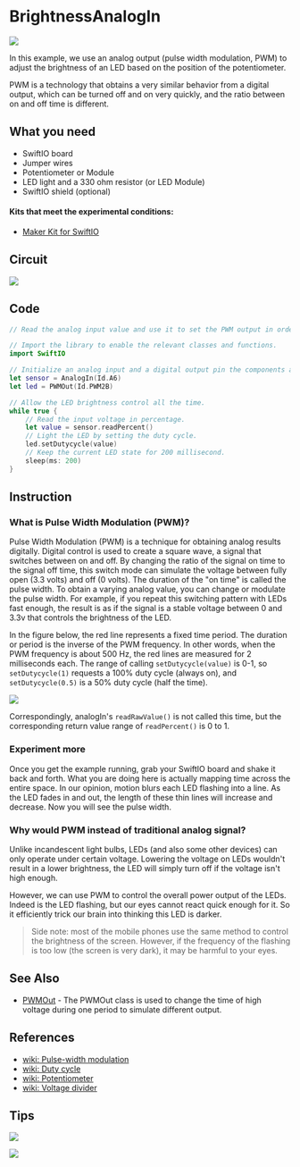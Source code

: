 # BrightnessAnalogIn

![](../../.gitbook/assets/BrightnessAnalogIn01.gif)

In this example, we use an analog output \(pulse width modulation, PWM\) to adjust the brightness of an LED based on the position of the potentiometer.

PWM is a technology that obtains a very similar behavior from a digital output, which can be turned off and on very quickly, and the ratio between on and off time is different.

## What you need

* SwiftIO board
* Jumper wires
* Potentiometer or Module
* LED light and a 330 ohm resistor \(or LED Module\)
* SwiftIO shield \(optional\)

#### Kits that meet the experimental conditions:

* [Maker Kit for SwiftIO](https://www.madmachine.io/product-page/maker-kit-for-swiftio)

## Circuit

![](../../.gitbook/assets/BrightnessAnalogIn.png)

## Code

```swift
// Read the analog input value and use it to set the PWM output in order to change the LED brightness.

// Import the library to enable the relevant classes and functions.
import SwiftIO

// Initialize an analog input and a digital output pin the components are connected to.
let sensor = AnalogIn(Id.A6)
let led = PWMOut(Id.PWM2B)

// Allow the LED brightness control all the time.
while true {
    // Read the input voltage in percentage.
    let value = sensor.readPercent()
    // Light the LED by setting the duty cycle.
    led.setDutycycle(value)
    // Keep the current LED state for 200 millisecond.
    sleep(ms: 200)
}
```

## Instruction

### What is Pulse Width Modulation \(PWM\)?

Pulse Width Modulation \(PWM\) is a technique for obtaining analog results digitally. Digital control is used to create a square wave, a signal that switches between on and off. By changing the ratio of the signal on time to the signal off time, this switch mode can simulate the voltage between fully open \(3.3 volts\) and off \(0 volts\). The duration of the "on time" is called the pulse width. To obtain a varying analog value, you can change or modulate the pulse width. For example, if you repeat this switching pattern with LEDs fast enough, the result is as if the signal is a stable voltage between 0 and 3.3v that controls the brightness of the LED.

In the figure below, the red line represents a fixed time period. The duration or period is the inverse of the PWM frequency. In other words, when the PWM frequency is about 500 Hz, the red lines are measured for 2 milliseconds each. The range of calling `setDutycycle(value)` is 0-1, so `setDutycycle(1)` requests a 100% duty cycle \(always on\), and `setDutycycle(0.5)` is a 50% duty cycle \(half the time\).

![](../../.gitbook/assets/Duty_Cycle_Examples.png)

Correspondingly, analogIn's `readRawValue()` is not called this time, but the corresponding return value range of `readPercent()` is 0 to 1.

### Experiment more

Once you get the example running, grab your SwiftIO board and shake it back and forth. What you are doing here is actually mapping time across the entire space. In our opinion, motion blurs each LED flashing into a line. As the LED fades in and out, the length of these thin lines will increase and decrease. Now you will see the pulse width.

### Why would PWM instead of traditional analog signal?

Unlike incandescent light bulbs, LEDs \(and also some other devices\) can only operate under certain voltage. Lowering the voltage on LEDs wouldn't result in a lower brightness, the LED will simply turn off if the voltage isn't high enough.

However, we can use PWM to control the overall power output of the LEDs. Indeed is the LED flashing, but our eyes cannot react quick enough for it. So it efficiently trick our brain into thinking this LED is darker.

> Side note: most of the mobile phones use the same method to control the brightness of the screen. However, if the frequency of the flashing is too low \(the screen is very dark\), it may be harmful to your eyes.

## See Also

* [PWMOut](https://swiftioapi.madmachine.io/Classes/PWMOut.html) - The PWMOut class is used to change the time of high voltage during one period to simulate different output. 

## References

* [wiki: Pulse-width modulation](https://en.wikipedia.org/wiki/Pulse-width_modulation)
* [wiki: Duty cycle](https://en.wikipedia.org/wiki/Duty_cycle)
* [wiki: Potentiometer](https://en.wikipedia.org/wiki/Potentiometer)
* [wiki: Voltage divider](https://en.wikipedia.org/wiki/Voltage_divider)

## Tips

![](../../.gitbook/assets/01%20%282%29.png)

![](../../.gitbook/assets/02%20%281%29.png)

